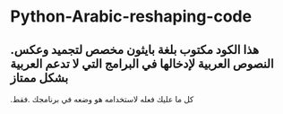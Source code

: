 # Python-Arabic-reshaping-code
.هذا الكود مكتوب بلغة بايثون مخصص لتجميد وعكس النصوص العربية لإدخالها في البرامج التي لا تدعم العربية بشكل ممتاز
------
.كل ما عليك فعله لاستخدامه هو وضعه في برنامجك
.فقط
